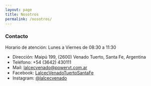 ```yaml
---
layout: page
title: Nosotros
permalink: /nosotros/
---
```


### Contacto

Horario de atención: Lunes a Viernes de 08:30 a 11:30

- Dirección: Maipú 199, (2600) Venado Tuerto, Santa Fe, Argentina
- Teléfono: +54 (3642) 430111
- Mail: [lalcecvenado@powervt.com.ar](mailto:lalcecvenado@powervt.com.ar)
- Facebook: [LalcecVenadoTuertoSantaFe](https://www.facebook.com/LalcecVenadoTuertoSantaFe/)
- Instagram: [@lalcecvenado](https://www.instagram.com/lalcecvenado/)